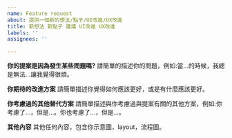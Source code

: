 ```yaml
---
name: Feature request
about: 提供一個新的想法/點子/UI改進/UX改進
title: 新想法 新點子 建議 UI改進 UX改進
labels: ''
assignees: ''

---
```


**你的提案是因為發生某些問題嗎?**
請簡單的描述你的問題，例如:當...的時候，我總是無法...讓我覺得很煩。

**你期待的改進方案**
請簡單描述你覺得如何應該更好，或是有什麼應該更好。

**你考慮過的其他替代方案**
請簡單描述與你考慮過與提案有關的其他方案，例如:你考慮了...，但是...。你也考慮了...，但是...。

**其他內容**
其他任何內容，包含你示意圖，layout，流程圖。
